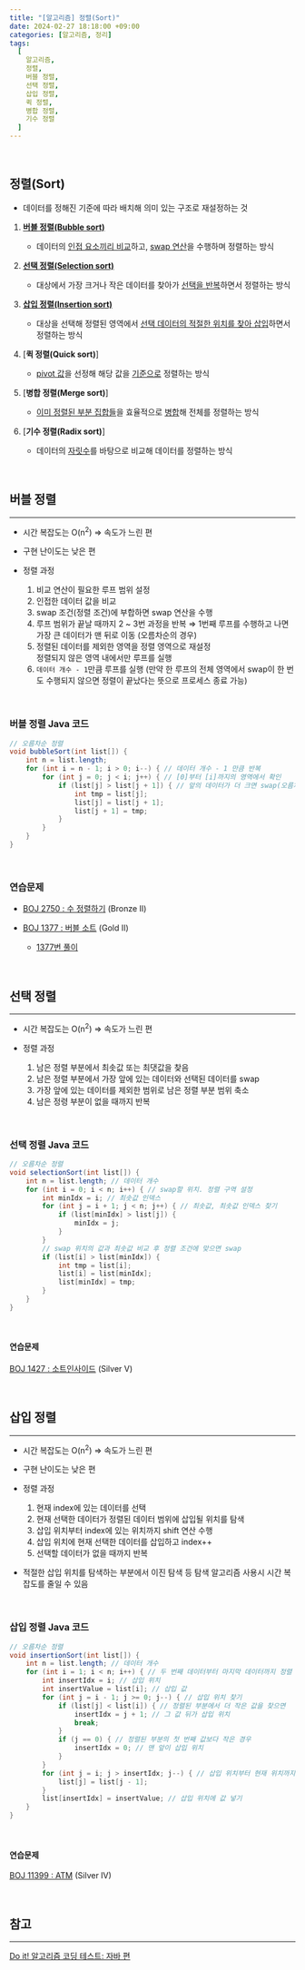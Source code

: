 ```yaml
---
title: "[알고리즘] 정렬(Sort)"
date: 2024-02-27 18:18:00 +09:00
categories: [알고리즘, 정리]
tags:
  [
    알고리즘,
    정렬,
    버블 정렬,
    선택 정렬,
    삽입 정렬,
    퀵 정렬,
    병합 정렬,
    기수 정렬
  ]
---
```


<br/>

## **정렬(Sort)**

- 데이터를 정해진 기준에 따라 배치해 의미 있는 구조로 재설정하는 것

1. [**버블 정렬(Bubble sort)**](#버블-정렬)

   - 데이터의 <U>인접 요소끼리 비교</U>하고, <U>swap 연산</U>을 수행하며 정렬하는 방식

2. [**선택 정렬(Selection sort)**](#선택-정렬)

   - 대상에서 가장 크거나 작은 데이터를 찾아가 <U>선택을 반복</U>하면서 정렬하는 방식

3. [**삽입 정렬(Insertion sort)**](#삽입-정렬)

   - 대상을 선택해 정렬된 영역에서 <U>선택 데이터의 적절한 위치를 찾아 삽입</U>하면서 정렬하는 방식

4. [**퀵 정렬(Quick sort)**]

   - <U>pivot 값</U>을 선정해 해당 값을 <U>기준으로</U> 정렬하는 방식

5. [**병합 정렬(Merge sort)**]

   - <U>이미 정렬된 부분 집합들</U>을 효율적으로 <U>병합</U>해 전체를 정렬하는 방식

6. [**기수 정렬(Radix sort)**]

   - 데이터의 <U>자릿수</U>를 바탕으로 비교해 데이터를 정렬하는 방식

<br/>

<!-- ------------------------------------------------------------------------------------------------------ -->

## **버블 정렬**

---

- 시간 복잡도는 O(n<sup>2</sup>) ⇒ 속도가 느린 편

- 구현 난이도는 낮은 편

- 정렬 과정

  1.  비교 연산이 필요한 루프 범위 설정
  2.  인접한 데이터 값을 비교
  3.  swap 조건(정렬 조건)에 부합하면 swap 연산을 수행
  4.  루프 범위가 끝날 때까지 2 ~ 3번 과정을 반복
      ⇒ 1번째 루프를 수행하고 나면 가장 큰 데이터가 맨 뒤로 이동 (오름차순의 경우)
  5.  정렬된 데이터를 제외한 영역을 정렬 영역으로 재설정  
      정렬되지 않은 영역 내에서만 루프를 실행
  6.  `데이터 개수 - 1`만큼 루프를 실행
      (만약 한 루프의 전체 영역에서 swap이 한 번도 수행되지 않으면 정렬이 끝났다는 뜻으로 프로세스 종료 가능)

<br/>

### **버블 정렬 Java 코드**

```java
// 오름차순 정렬
void bubbleSort(int list[]) {
	int n = list.length;
	for (int i = n - 1; i > 0; i--) { // 데이터 개수 - 1 만큼 반복
		for (int j = 0; j < i; j++) { // [0]부터 [i]까지의 영역에서 확인
			if (list[j] > list[j + 1]) { // 앞의 데이터가 더 크면 swap(오름차순의 경우)
				int tmp = list[j];
				list[j] = list[j + 1];
				list[j + 1] = tmp;
			}
		}
	}
}
```

<br/>

### 연습문제

- [BOJ 2750 : 수 정렬하기](https://www.acmicpc.net/problem/2750) (Bronze II)

- [BOJ 1377 : 버블 소트](https://www.acmicpc.net/problem/1377) (Gold II)
  - [1377번 풀이](https://juyeoon.github.io/posts/BOJ_1377_java/)

<br/>

<!-- ------------------------------------------------------------------------------------------------------ -->

## **선택 정렬**

---

- 시간 복잡도는 O(n<sup>2</sup>) ⇒ 속도가 느린 편

- 정렬 과정

  1.  남은 정렬 부분에서 최솟값 또는 최댓값을 찾음
  2.  남은 정렬 부분에서 가장 앞에 있는 데이터와 선택된 데이터를 swap
  3.  가장 앞에 있는 데이터를 제외한 범위로 남은 정렬 부분 범위 축소
  4.  남은 정령 부분이 없을 때까지 반복

<br/>

### **선택 정렬 Java 코드**

```java
// 오름차순 정렬
void selectionSort(int list[]) {
	int n = list.length; // 데이터 개수
	for (int i = 0; i < n; i++) { // swap할 위치. 정렬 구역 설정
		int minIdx = i; // 최솟값 인덱스
		for (int j = i + 1; j < n; j++) { // 최솟값, 최솟값 인덱스 찾기
			if (list[minIdx] > list[j]) {
				minIdx = j;
			}
		}
		// swap 위치의 값과 최솟값 비교 후 정렬 조건에 맞으면 swap
		if (list[i] > list[minIdx]) {
			int tmp = list[i];
			list[i] = list[minIdx];
			list[minIdx] = tmp;
		}
	}
}
```

<br/>

#### 연습문제

[BOJ 1427 : 소트인사이드](https://www.acmicpc.net/problem/1427) (Silver V)

<br/>

<!-- ------------------------------------------------------------------------------------------------------ -->

## **삽입 정렬**

---

- 시간 복잡도는 O(n<sup>2</sup>) ⇒ 속도가 느린 편

- 구현 난이도는 낮은 편

- 정렬 과정

  1.  현재 index에 있는 데이터를 선택
  2.  현재 선택한 데이터가 정렬된 데이터 범위에 삽입될 위치를 탐색
  3.  삽입 위치부터 index에 있는 위치까지 shift 연산 수행
  4.  삽입 위치에 현재 선택한 데이터를 삽입하고 index++
  5.  선택할 데이터가 없을 때까지 반복

- 적절한 삽입 위치를 탐색하는 부분에서 이진 탐색 등 탐색 알고리즘 사용시 시간 복잡도를 줄일 수 있음

<br/>

### **삽입 정렬 Java 코드**

```java
// 오름차순 정렬
void insertionSort(int list[]) {
	int n = list.length; // 데이터 개수
	for (int i = 1; i < n; i++) { // 두 번째 데이터부터 마지막 데이터까지 정렬
		int insertIdx = i; // 삽입 위치
		int insertValue = list[i]; // 삽입 값
		for (int j = i - 1; j >= 0; j--) { // 삽입 위치 찾기
			if (list[j] < list[i]) { // 정렬된 부분에서 더 작은 값을 찾으면
				insertIdx = j + 1; // 그 값 뒤가 삽입 위치
				break;
			}
			if (j == 0) { // 정렬된 부분의 첫 번째 값보다 작은 경우
				insertIdx = 0; // 맨 앞이 삽입 위치
			}
		}
		for (int j = i; j > insertIdx; j--) { // 삽입 위치부터 현재 위치까지 데이터 뒤로 밀기
			list[j] = list[j - 1];
		}
		list[insertIdx] = insertValue; // 삽입 위치에 값 넣기
	}
}
```

<br/>

#### 연습문제

[BOJ 11399 : ATM](https://www.acmicpc.net/problem/11399) (Silver IV)

<br/>

<!-- ------------------------------------------------------------------------------------------------------ -->

<!--
## **배운 점 메모**

---

<br/>
-->

<!-- ## **정리**

---

<br/> -->

## 참고

---

[Do it! 알고리즘 코딩 테스트: 자바 편](https://product.kyobobook.co.kr/detail/S000001818060)

<br/>
